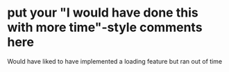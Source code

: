 # put your "I would have done this with more time"-style comments here

Would have liked to have implemented a loading feature but ran out of time